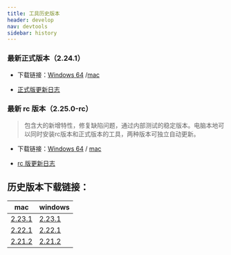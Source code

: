 ```yaml
---
title: 工具历史版本
header: develop
nav: devtools
sidebar: history
---
```



### 最新正式版本（2.24.1） 

* 下载链接：[Windows 64](https://smartprogram.baidu.com/mappconsole/api/devDownload?system=windows&type=online) /[mac](https://smartprogram.baidu.com/mappconsole/api/devDownload?system=mac&type=online)


* [正式版更新日志](https://smartprogram.baidu.com/docs/develop/devtools/uplog_tool_normal/)

### 最新 rc 版本（2.25.0-rc）

> 包含大的新增特性，修复缺陷问题，通过内部测试的稳定版本。电脑本地可以同时安装rc版本和正式版本的工具，两种版本可独立自动更新。

* 下载链接：[Windows 64](https://smartprogram.baidu.com/mappconsole/api/devDownload?system=windows&type=rc) / [mac](https://smartprogram.baidu.com/mappconsole/api/devDownload?system=mac&type=rc)

* [rc 版更新日志](https://smartprogram.baidu.com/docs/develop/devtools/uplog_tool_rc/)


## 历史版本下载链接：

|mac|windows|
|--|--|
|<a href="https://b.bdstatic.com/miniapp/development_tool/392f4/%E7%99%BE%E5%BA%A6%E5%BC%80%E5%8F%91%E8%80%85%E5%B7%A5%E5%85%B7-2.23.1.dmg">2.23.1</a>|<a href="https://b.bdstatic.com/miniapp/development_tool/9f5e9/%E7%99%BE%E5%BA%A6%E5%BC%80%E5%8F%91%E8%80%85%E5%B7%A5%E5%85%B7-2.23.1-x64.exe">2.23.1</a>|
|<a href="https://b.bdstatic.com/miniapp/development_tool/c52c6/%E7%99%BE%E5%BA%A6%E5%BC%80%E5%8F%91%E8%80%85%E5%B7%A5%E5%85%B7-2.22.1.dmg">2.22.1</a>|<a href="https://b.bdstatic.com/miniapp/development_tool/c38cb/%E7%99%BE%E5%BA%A6%E5%BC%80%E5%8F%91%E8%80%85%E5%B7%A5%E5%85%B7-2.22.1-x64.exe">2.22.1</a>|
|<a href="https://b.bdstatic.com/miniapp/development_tool/ddba7/%E7%99%BE%E5%BA%A6%E5%BC%80%E5%8F%91%E8%80%85%E5%B7%A5%E5%85%B7-2.21.2.dmg">2.21.2</a>|<a href="https://b.bdstatic.com/miniapp/development_tool/e5183/%E7%99%BE%E5%BA%A6%E5%BC%80%E5%8F%91%E8%80%85%E5%B7%A5%E5%85%B7-2.21.2-x64.exe">2.21.2</a>|

